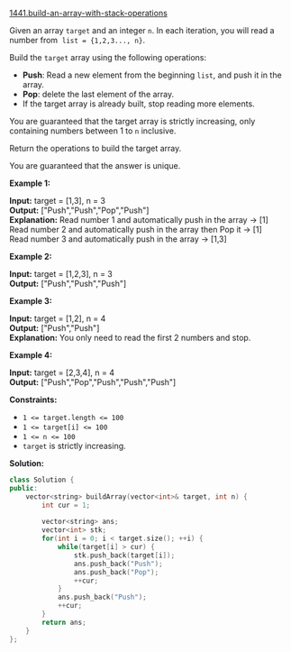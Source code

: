 [1441.build-an-array-with-stack-operations](https://leetcode.com/problems/build-an-array-with-stack-operations/)  

Given an array `target` and an integer `n`. In each iteration, you will read a number from  `list = {1,2,3..., n}`.

Build the `target` array using the following operations:

*   **Push**: Read a new element from the beginning `list`, and push it in the array.
*   **Pop**: delete the last element of the array.
*   If the target array is already built, stop reading more elements.

You are guaranteed that the target array is strictly increasing, only containing numbers between 1 to `n` inclusive.

Return the operations to build the target array.

You are guaranteed that the answer is unique.

**Example 1:**

  
**Input:** target = \[1,3\], n = 3  
**Output:** \["Push","Push","Pop","Push"\]  
**Explanation:** Read number 1 and automatically push in the array -> \[1\]  
Read number 2 and automatically push in the array then Pop it -> \[1\]  
Read number 3 and automatically push in the array -> \[1,3\]  

**Example 2:**

  
**Input:** target = \[1,2,3\], n = 3  
**Output:** \["Push","Push","Push"\]  

**Example 3:**

  
**Input:** target = \[1,2\], n = 4  
**Output:** \["Push","Push"\]  
**Explanation:** You only need to read the first 2 numbers and stop.  

**Example 4:**

  
**Input:** target = \[2,3,4\], n = 4  
**Output:** \["Push","Pop","Push","Push","Push"\]  

**Constraints:**

*   `1 <= target.length <= 100`
*   `1 <= target[i] <= 100`
*   `1 <= n <= 100`
*   `target` is strictly increasing.  



**Solution:**  

```cpp
class Solution {
public:
    vector<string> buildArray(vector<int>& target, int n) {
        int cur = 1;
        
        vector<string> ans;
        vector<int> stk;
        for(int i = 0; i < target.size(); ++i) {
            while(target[i] > cur) {
                stk.push_back(target[i]);
                ans.push_back("Push");
                ans.push_back("Pop");
                ++cur;
            }
            ans.push_back("Push");
            ++cur;
        }
        return ans;
    }
};
```
      